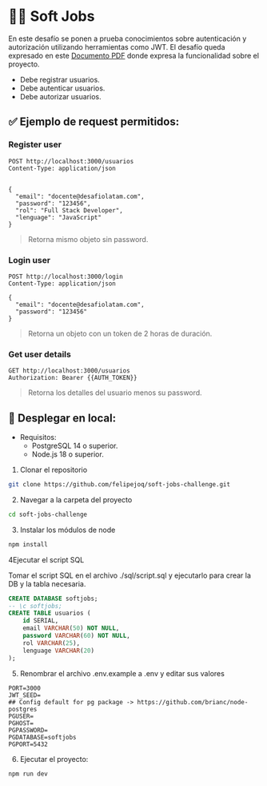 # 👨‍💻 Soft Jobs
En este desafío se ponen a prueba conocimientos sobre autenticación y autorización utilizando herramientas como JWT.
El desafío queda expresado en este [Documento PDF](01_desafio_soft_jobs.pdf) donde expresa la funcionalidad sobre el proyecto.

- Debe registrar usuarios.
- Debe autenticar usuarios.
- Debe autorizar usuarios.

## ✅ Ejemplo de request permitidos:
### Register user 
```http request
POST http://localhost:3000/usuarios
Content-Type: application/json


{
  "email": "docente@desafiolatam.com",
  "password": "123456",
  "rol": "Full Stack Developer",
  "lenguage": "JavaScript"
}
```

> Retorna mismo objeto sin password.

### Login user
```http request
POST http://localhost:3000/login
Content-Type: application/json

{
  "email": "docente@desafiolatam.com",
  "password": "123456"
}
```

> Retorna un objeto con un token de 2 horas de duración.

### Get user details 
```http request
GET http://localhost:3000/usuarios
Authorization: Bearer {{AUTH_TOKEN}}
```

> Retorna los detalles del usuario menos su password.

## 🚀 Desplegar en local:
- Requisitos:
    - PostgreSQL 14 o superior.
    - Node.js 18 o superior.

1. Clonar el repositorio

```bash
git clone https://github.com/felipejoq/soft-jobs-challenge.git
```

2. Navegar a la carpeta del proyecto

```bash
cd soft-jobs-challenge
```

3. Instalar los módulos de node

```bash
npm install
```

4Ejecutar el script SQL

Tomar el script SQL en el archivo ./sql/script.sql y ejecutarlo para crear la DB y la tabla necesaria.

```sql
CREATE DATABASE softjobs;
-- \c softjobs;
CREATE TABLE usuarios (
    id SERIAL,
    email VARCHAR(50) NOT NULL,
    password VARCHAR(60) NOT NULL,
    rol VARCHAR(25),
    lenguage VARCHAR(20)
);
```

5. Renombrar el archivo .env.example a .env y editar sus valores

```dotenv
PORT=3000
JWT_SEED=
## Config default for pg package -> https://github.com/brianc/node-postgres
PGUSER=
PGHOST=
PGPASSWORD=
PGDATABASE=softjobs
PGPORT=5432
```

6. Ejecutar el proyecto:

```bash
npm run dev
```
